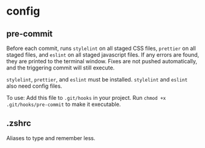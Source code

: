 # config

## pre-commit

Before each commit, runs `stylelint` on all staged CSS files, `prettier` on all staged files, and `eslint` on all staged javascript files. If any errors are found, they are printed to the terminal window. Fixes are not pushed automatically, and the triggering commit will still execute.

`stylelint`, `prettier`, and `eslint` must be installed. `stylelint` and `eslint` also need config files.

To use: Add this file to `.git/hooks` in your project. Run `chmod +x .git/hooks/pre-commit` to make it executable.

## .zshrc

Aliases to type and remember less. 
